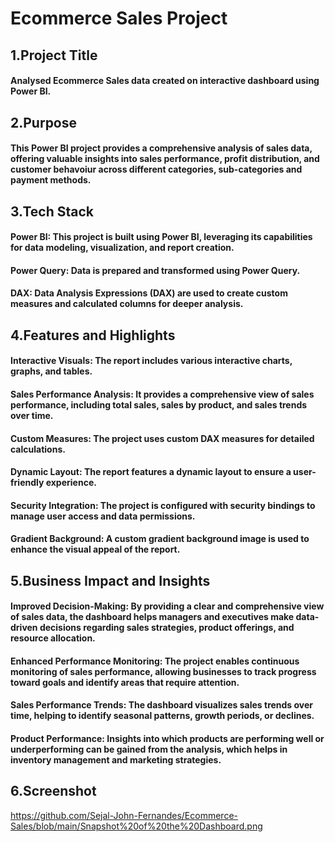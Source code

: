 # Ecommerce Sales Project
## 1.Project Title
#### Analysed Ecommerce Sales data created on interactive dashboard using Power BI. 

## 2.Purpose
#### This Power BI project provides a comprehensive analysis of sales data, offering valuable insights into sales performance, profit distribution, and customer behavoiur across different categories, sub-categories and payment methods.

## 3.Tech Stack
#### Power BI: This project is built using Power BI, leveraging its capabilities for data modeling, visualization, and report creation.
#### Power Query: Data is prepared and transformed using Power Query.
#### DAX: Data Analysis Expressions (DAX) are used to create custom measures and calculated columns for deeper analysis.

## 4.Features and Highlights
#### Interactive Visuals: The report includes various interactive charts, graphs, and tables.
#### Sales Performance Analysis: It provides a comprehensive view of sales performance, including total sales, sales by product, and sales trends over time.
#### Custom Measures: The project uses custom DAX measures for detailed calculations.
#### Dynamic Layout: The report features a dynamic layout to ensure a user-friendly experience.
#### Security Integration: The project is configured with security bindings to manage user access and data permissions.
#### Gradient Background: A custom gradient background image is used to enhance the visual appeal of the report.

## 5.Business Impact and Insights
#### Improved Decision-Making: By providing a clear and comprehensive view of sales data, the dashboard helps managers and executives make data-driven decisions regarding sales strategies, product offerings, and resource allocation.
#### Enhanced Performance Monitoring: The project enables continuous monitoring of sales performance, allowing businesses to track progress toward goals and identify areas that require attention.
#### Sales Performance Trends: The dashboard visualizes sales trends over time, helping to identify seasonal patterns, growth periods, or declines.
#### Product Performance: Insights into which products are performing well or underperforming can be gained from the analysis, which helps in inventory management and marketing strategies.

## 6.Screenshot
https://github.com/Sejal-John-Fernandes/Ecommerce-Sales/blob/main/Snapshot%20of%20the%20Dashboard.png

